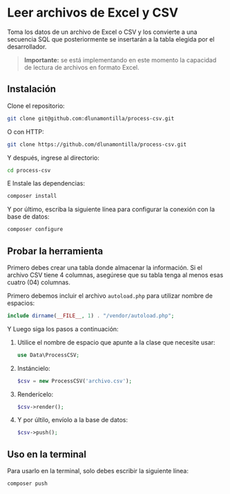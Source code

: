 # Leer archivos de Excel y CSV

Toma los datos de un archivo de Excel o CSV y los convierte a una secuencia SQL que posteriormente se insertarán a la tabla elegida por el desarrollador.

> **Importante:** se está implementando en este momento la capacidad de lectura de archivos en formato Excel.

## Instalación

Clone el repositorio:

```bash
git clone git@github.com:dlunamontilla/process-csv.git
```

O con HTTP:

```bash
git clone https://github.com/dlunamontilla/process-csv.git
```

Y después, ingrese al directorio:

```bash
cd process-csv
```

E Instale las dependencias:

```bash
composer install
```

Y por último, escriba la siguiente línea para configurar la conexión con la base de datos:

```bash
composer configure
```

## Probar la herramienta

Primero debes crear una tabla donde almacenar la información. Si el archivo CSV tiene 4 columnas, asegúrese que su tabla tenga al menos esas cuatro (04) columnas.

Primero debemos incluir el archivo `autoload.php` para utilizar nombre de espacios:

```php
include dirname(__FILE__, 1) . "/vendor/autoload.php";
```

Y Luego siga los pasos a continuación:

1. Utilice el nombre de espacio que apunte a la clase que necesite usar:

    ```php
    use Data\ProcessCSV;
    ```

2. Instáncielo:

    ```php
    $csv = new ProcessCSV('archivo.csv');
    ```

3. Renderícelo:

    ```php
    $csv->render();
    ```

4. Y por últilo, envíolo a la base de datos:

    ```php
    $csv->push();
    ```

## Uso en la terminal

Para usarlo en la terminal, solo debes escribir la siguiente línea:

```php
composer push
```
